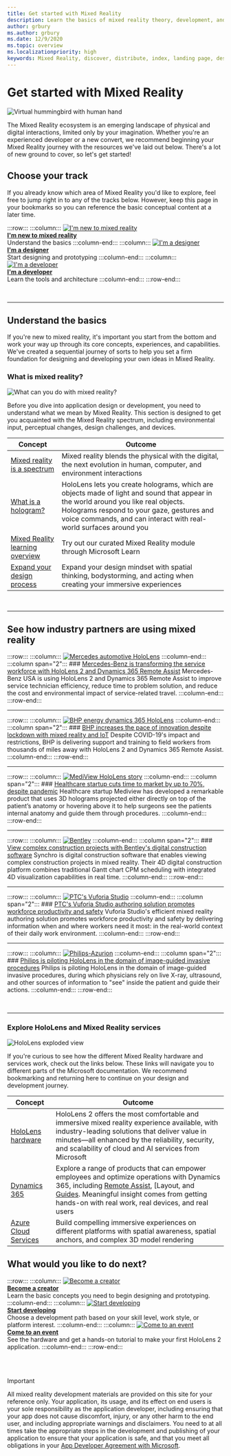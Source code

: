 ```yaml
---
title: Get started with Mixed Reality
description: Learn the basics of mixed reality theory, development, and common use cases.
author: grbury
ms.author: grbury
ms.date: 12/9/2020
ms.topic: overview
ms.localizationpriority: high
keywords: Mixed Reality, discover, distribute, index, landing page, design, development, tutorials, sample apps, fundamentals, case studies, resources, HoloLens how-to, Open source projects, mixed reality headset, windows mixed reality headset, virtual reality headset
---
```


# Get started with Mixed Reality

![Virtual hummingbird with human hand](images/01_MixedReality.png)

The Mixed Reality ecosystem is an emerging landscape of physical and digital interactions, limited only by your imagination. Whether you're an experienced developer or a new convert, we recommend beginning your Mixed Reality journey with the resources we've laid out below. There's a lot of new ground to cover, so let's get started! 

## Choose your track

If you already know which area of Mixed Reality you'd like to explore, feel free to jump right in to any of the tracks below. However, keep this page in your bookmarks so you can reference the basic conceptual content at a later time.

:::row:::
    :::column:::
       [![I'm new to mixed reality](images/Tile-New.jpg)](#understand-the-basics)<br>
        **[I'm new to mixed reality](#understand-the-basics)**<br>
        Understand the basics
    :::column-end:::
    :::column:::
       [![I'm a designer](images/Tile-Create.jpg)](../design/design.md)<br>
        **[I'm a designer](../design/design.md)**<br>
        Start designing and prototyping
    :::column-end:::
    :::column:::
       [![I'm a developer](images/Tile-Develop.jpg)](../develop/development.md)<br>
        **[I'm a developer](../develop/development.md)**<br>
        Learn the tools and architecture
    :::column-end:::
:::row-end:::

<br>

---

## Understand the basics

If you're new to mixed reality, it's important you start from the bottom and work your way up through its core concepts, experiences, and capabilities. We've created a sequential journey of sorts to help you set a firm foundation for designing and developing your own ideas in Mixed Reality.

### What is mixed reality?

![What can you do with mixed reality?](images/HLS19_remoteAssistHologram_001.jpg)

Before you dive into application design or development, you need to understand what we mean by Mixed Reality. This section is designed to get you acquainted with the Mixed Reality spectrum, including environmental input, perceptual changes, design challenges, and devices. 

|  Concept  |  Outcome  |
| --- | --- |
| [Mixed reality is a spectrum](../discover/mixed-reality.md) | Mixed reality blends the physical with the digital, the next evolution in human, computer, and environment interactions |
| [What is a hologram?](../discover/hologram.md) | HoloLens lets you create holograms, which are objects made of light and sound that appear in the world around you like real objects. Holograms respond to your gaze, gestures and voice commands, and can interact with real-world surfaces around you |
| [Mixed Reality learning overview](mr-learning-overview.md#general-modules) | Try out our curated Mixed Reality module through Microsoft Learn |
| [Expand your design process](../discover/case-study-expanding-the-design-process-for-mixed-reality.md) | Expand your design mindset with spatial thinking, bodystorming, and acting when creating your immersive experiences  |

<br>

---

## See how industry partners are using mixed reality

:::row:::
    :::column:::
       [![Mercedes automotive HoloLens](images/mercedes.png)](https://customers.microsoft.com/story/839709-mercedes-benz-automotive-holoLens-en-usa)
    :::column-end:::
    :::column span="2":::
        ### [Mercedes-Benz is transforming the service workforce with HoloLens 2 and Dynamics 365 Remote Assist](https://customers.microsoft.com/story/839709-mercedes-benz-automotive-holoLens-en-usa)
        Mercedes-Benz USA is using HoloLens 2 and Dynamics 365 Remote Assist to improve service technician efficiency, reduce time to problem solution, and reduce the cost and environmental impact of service-related travel.
    :::column-end:::
:::row-end:::

---

:::row:::
    :::column:::
       [![BHP energy dynamics 365 HoloLens](images/bhp.png)](https://customers.microsoft.com/story/850776-bhp-energy-dynamics-365-hololens)
    :::column-end:::
    :::column span="2":::
        ### [BHP increases the pace of innovation despite lockdown with mixed reality and IoT](https://customers.microsoft.com/story/850776-bhp-energy-dynamics-365-hololens)
        Despite COVID-19's impact and restrictions, BHP is delivering support and training to field workers from thousands of miles away with HoloLens 2 and Dynamics 365 Remote Assist.
    :::column-end:::
:::row-end:::

---

:::row:::
    :::column:::
       [![MediView HoloLens story](images/mediview.jpeg)](https://customers.microsoft.com/story/848966-mediview-mcs-story)
    :::column-end:::
    :::column span="2":::
        ### [Healthcare startup cuts time to market by up to 70%, despite pandemic](https://customers.microsoft.com/story/848966-mediview-mcs-story)
        Healthcare startup Mediview has developed a remarkable product that uses 3D holograms projected either directly on top of the patient’s anatomy or hovering above it to help surgeons see the patients internal anatomy and guide them through procedures.
    :::column-end:::
:::row-end:::

---

:::row:::
    :::column:::
       [![Bentley](images/Bentley-Synchro1.jpg)](https://binged.it/31AR3kP)
    :::column-end:::
    :::column span="2":::
        ### [View complex construction projects with Bentley's digital construction software](https://binged.it/31AR3kP)
        Synchro is digital construction software that enables viewing complex construction projects in mixed reality. Their 4D digital construction platform combines traditional Gantt chart CPM scheduling with integrated 4D visualization capabilities in real time.
    :::column-end:::
:::row-end:::

---

:::row:::
    :::column:::
       [![PTC's Vuforia Studio](images/PTC-Vuforia-Studio1.jpg)](https://binged.it/31ARrjh)
    :::column-end:::
    :::column span="2":::
        ### [PTC's Vuforia Studio authoring solution promotes workforce productivity and safety](https://binged.it/31ARrjh)
        Vuforia Studio's efficient mixed reality authoring solution promotes workforce productivity and safety by delivering information when and where workers need it most: in the real-world context of their daily work environment.
    :::column-end:::
:::row-end:::

---

:::row:::
    :::column:::
       [![Philips-Azurion](images/Philips-Azurion1.jpg)](https://binged.it/31B1RiR)
    :::column-end:::
    :::column span="2":::
        ### [Philips is piloting HoloLens in the domain of image-guided invasive procedures](https://binged.it/31B1RiR)
        Philips is piloting HoloLens in the domain of image-guided invasive procedures, during which physicians rely on live X-ray, ultrasound, and other sources of information to "see" inside the patient and guide their actions.
    :::column-end:::
:::row-end:::

<br>

---

### Explore HoloLens and Mixed Reality services

![HoloLens exploded view](images/HoloLens2_ExplodedView_8k.png)

If you're curious to see how the different Mixed Reality hardware and services work, check out the links below. These links will navigate you to different parts of the Microsoft documentation. We recommend bookmarking and returning here to continue on your design and development journey.

|  Concept  |  Outcome  |
| --- | --- |
| [HoloLens hardware](https://www.microsoft.com//hololens/hardware) | HoloLens 2 offers the most comfortable and immersive mixed reality experience available, with industry-leading solutions that deliver value in minutes—all enhanced by the reliability, security, and scalability of cloud and AI services from Microsoft |
| [Dynamics 365](https://dynamics.microsoft.com/mixed-reality/overview/) | Explore a range of products that can empower employees and optimize operations with Dynamics 365, including [Remote Assist](https://docs.microsoft.com/dynamics365/mixed-reality/remote-assist/ra-overview), [Layout, and [Guides](https://docs.microsoft.com/dynamics365/mixed-reality/guides/). Meaningful insight comes from getting hands-on with real work, real devices, and real users |
| [Azure Cloud Services](../develop/mixed-reality-cloud-services.md) | Build compelling immersive experiences on different platforms with spatial awareness, spatial anchors, and complex 3D model rendering |

## What would you like to do next?

:::row:::
    :::column:::
        [![Become a creator](images/icon-design.png)](../design/design.md)<br>
        **[Become a creator](../design/design.md)**<br>
        Learn the basic concepts you need to begin designing and prototyping.
    :::column-end:::
        :::column:::
        [![Start developing](images/icon-developer.png)](../develop/development.md)<br>
        **[Start developing](../develop/development.md)**<br>
        Choose a development path based on your skill level, work style, or platform interest.
    :::column-end:::
    :::column:::
        [![Come to an event](images/icon-calendar.jpg)](../whats-new/sf-academy-events.md)<br>
        **[Come to an event](../whats-new/sf-academy-events.md)**<br>
        See the hardware and get a hands-on tutorial to make your first HoloLens 2 application.
    :::column-end:::
:::row-end:::


<br>

<br>

>[!IMPORTANT]
>All mixed reality development materials are provided on this site for your reference only. Your application, its usage, and its effect on end users is your sole responsibility as the application developer, including ensuring that your app does not cause discomfort, injury, or any other harm to the end user, and including appropriate warnings and disclaimers. You need to at all times take the appropriate steps in the development and publishing of your application to ensure that your application is safe, and that you meet all obligations in your [App Developer Agreement with Microsoft](https://docs.microsoft.com/legal/windows/agreements/app-developer-agreement).

